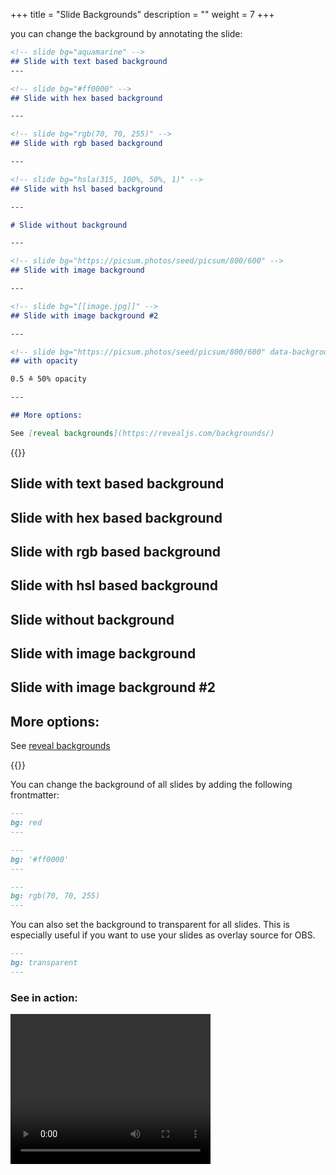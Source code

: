 +++
title = "Slide Backgrounds"
description = ""
weight = 7
+++

you can change the background by annotating the slide:

```md
<!-- slide bg="aquamarine" -->
## Slide with text based background
---

<!-- slide bg="#ff0000" -->
## Slide with hex based background

---

<!-- slide bg="rgb(70, 70, 255)" -->
## Slide with rgb based background

---

<!-- slide bg="hsla(315, 100%, 50%, 1)" -->
## Slide with hsl based background

---

# Slide without background

---

<!-- slide bg="https://picsum.photos/seed/picsum/800/600" -->
## Slide with image background

---

<!-- slide bg="[[image.jpg]]" -->
## Slide with image background #2

---

<!-- slide bg="https://picsum.photos/seed/picsum/800/600" data-background-opacity="0.5" -->
## with opacity

0.5 ≙ 50% opacity

---

## More options:

See [reveal backgrounds](https://revealjs.com/backgrounds/)
```

{{<revealhtml theme="black" progress="true" controls="true">}}

<section bg="aquamarine" class="has-light-background present">
<h2 id="slide-with-text-based-background">Slide with text based background</h2>
</section>

<section bg="#ff0000" class="has-dark-background">
<h2 id="slide-with-hex-based-background">Slide with hex based background</h2>
</section>

<section bg="rgb(70, 70, 255)" class="has-dark-background">
<h2 id="slide-with-rgb-based-background">Slide with rgb based background</h2>
</section>

<section bg="hsla(315, 100%, 50%, 1)" class="has-dark-background">
<h2 id="slide-with-hsl-based-background">Slide with hsl based background</h2>
</section>

<section><h1 id="slide-without-background">Slide without background</h1>
</section>

<section data-background-image="https://picsum.photos/seed/picsum/800/600">
<h2 id="slide-with-image-background">Slide with image background</h2>
</section>

<section data-background-image="https://picsum.photos/seed/picsum/800/600">
<h2 id="slide-with-image-background">Slide with image background #2</h2>
</section>

<section><h2 id="more-options">More options:</h2>
<p>See <a href="https://revealjs.com/backgrounds/">reveal backgrounds</a></p>
</section>


{{</revealhtml>}}



You can change the background of all slides by adding the following frontmatter:

```md
---
bg: red
---
```

```md
---
bg: '#ff0000'
---
```

```md
---
bg: rgb(70, 70, 255)
---
```

You can also set the background to transparent for all slides. This is especially useful if you want to use your slides as overlay source for OBS.

```md
---
bg: transparent
---
```

### See in action:
<video controls width="320" height="240"><source src="https://cdn.discordapp.com/attachments/840286238928797736/1014391376248573952/slides-in-obs.mp4" type="video/mp4"></video>

